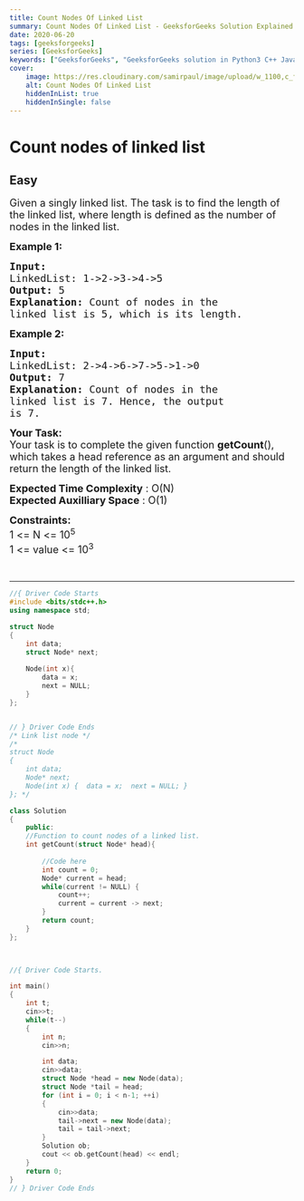 ```yaml
---
title: Count Nodes Of Linked List
summary: Count Nodes Of Linked List - GeeksforGeeks Solution Explained
date: 2020-06-20
tags: [geeksforgeeks]
series: [GeeksforGeeks]
keywords: ["GeeksforGeeks", "GeeksforGeeks solution in Python3 C++ Java", "Count Nodes Of Linked List Solution Explained"]
cover:
    image: https://res.cloudinary.com/samirpaul/image/upload/w_1100,c_fit,co_rgb:FFFFFF,l_text:Arial_75_bold:Count Nodes Of Linked List - Solution Explained/problem-solving.webp
    alt: Count Nodes Of Linked List
    hiddenInList: true
    hiddenInSingle: false
---
```



# Count nodes of linked list
## Easy
<div class="problems_problem_content__Xm_eO"><p><span style="font-size:18px">Given a singly linked list. The task is to find the length of the linked list, where length is defined as the number of nodes in the linked list.</span></p>

<p><strong><span style="font-size:18px">Example 1:</span></strong></p>

<pre><strong><span style="font-size:18px">Input:
</span></strong><span style="font-size:18px">LinkedList: 1-&gt;2-&gt;3-&gt;4-&gt;5
<strong>Output: </strong>5<strong>
Explanation: </strong>Count of nodes in the 
linked list is 5, which is its length.</span>
</pre>

<p><strong><span style="font-size:18px">Example 2:</span></strong></p>

<pre><strong><span style="font-size:18px">Input:
</span></strong><span style="font-size:18px">LinkedList: 2-&gt;4-&gt;6-&gt;7-&gt;5-&gt;1-&gt;0
<strong>Output: </strong>7<strong>
Explanation: </strong>Count of nodes in the
linked list is 7. Hence, the output
is 7.</span></pre>

<p><span style="font-size:18px"><strong>Your Task:</strong><br>
Your task is to complete the given function <strong>getCount</strong>(), which takes a head reference as an argument and should return the length of the linked list.</span></p>

<p><span style="font-size:18px"><strong>Expected Time Complexity</strong> : O(N)<br>
<strong>Expected Auxilliary Space</strong> : O(1)</span></p>

<p><span style="font-size:18px"><strong>Constraints:</strong><br>
1 &lt;= N &lt;= 10<sup>5</sup><br>
1 &lt;= value &lt;= 10<sup>3</sup></span></p>

<p>&nbsp;</p>
</div>

---




```cpp
//{ Driver Code Starts
#include <bits/stdc++.h> 
using namespace std; 

struct Node
{
    int data;
    struct Node* next;
    
    Node(int x){
        data = x;
        next = NULL;
    }
};


// } Driver Code Ends
/* Link list node */
/*
struct Node
{
    int data;
    Node* next;
    Node(int x) {  data = x;  next = NULL; }
}; */

class Solution
{
    public:
    //Function to count nodes of a linked list.
    int getCount(struct Node* head){
    
        //Code here
        int count = 0;
        Node* current = head;
        while(current != NULL) {
            count++;
            current = current -> next;
        }
        return count;
    }
};
    


//{ Driver Code Starts.

int main() 
{ 
    int t;
    cin>>t;
    while(t--)
    {
        int n;
        cin>>n;

        int data;
        cin>>data;
        struct Node *head = new Node(data);
        struct Node *tail = head;
        for (int i = 0; i < n-1; ++i)
        {
            cin>>data;
            tail->next = new Node(data);
            tail = tail->next;
        }
        Solution ob;
        cout << ob.getCount(head) << endl;
    }
    return 0;
}
// } Driver Code Ends
```

